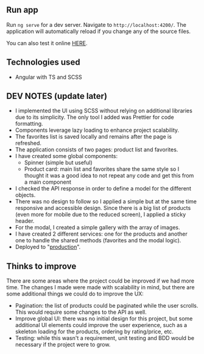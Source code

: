 ## Run app

Run `ng serve` for a dev server. Navigate to `http://localhost:4200/`. The application will automatically reload if you change any of the source files.

You can also test it online [HERE](https://angular-products.netlify.app).

## Technologies used

- Angular with TS and SCSS

## DEV NOTES (update later)

- I implemented the UI using SCSS without relying on additional libraries due to its simplicity. The only tool I added was Prettier for code formatting.
- Components leverage lazy loading to enhance project scalability.
- The favorites list is saved locally and remains after the page is refreshed.
- The application consists of two pages: product list and favorites.
- I have created some global components:
  - Spinner (simple but useful)
  - Product card: main list and favorites share the same style so I thought it was a good idea to not repeat any code and get this from a main component
- I checked the API response in order to define a model for the different objects.
- There was no design to follow so I applied a simple but at the same time responsive and accessible design. Since there is a big list of products (even more for mobile due to the reduced screen), I applied a sticky header.
- For the modal, I created a simple gallery with the array of images.
- I have created 2 different services: one for the products and another one to handle the shared methods (favorites and the modal logic).
- Deployed to "[production](https://angular-products.netlify.app)".

## Thinks to improve

There are some areas where the project could be improved if we had more time. The changes I made were made with scalability in mind, but there are some additional things we could do to improve the UX:

- Pagination: the list of products could be paginated while the user scrolls. This would require some changes to the API as well.
- Improve global UI: there was no initial design for this project, but some additional UI elements could improve the user experience, such as a skeleton loading for the products, ordering by rating/price, etc.
- Testing: while this wasn't a requirement, unit testing and BDD would be necessary if the project were to grow.
